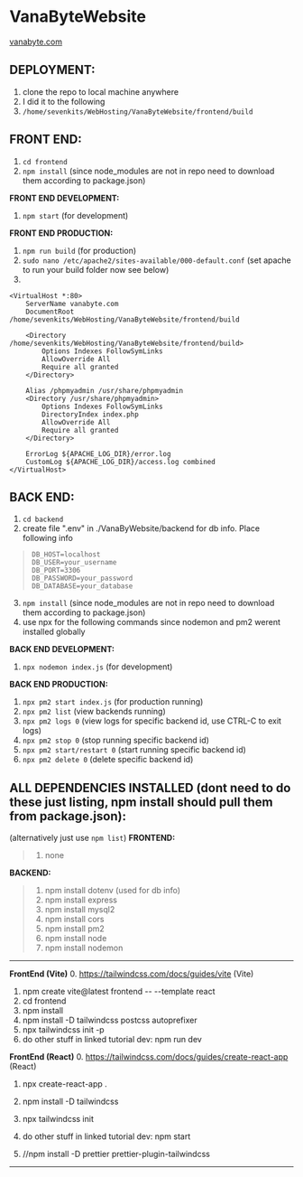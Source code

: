 # VanaByteWebsite
[vanabyte.com](http://vanabyte.com/)

## **DEPLOYMENT:**
 1. clone the repo to local machine anywhere
 2. I did it to the following
 3. `/home/sevenkits/WebHosting/VanaByteWebsite/frontend/build`

## **FRONT END:**
1. `cd frontend`
2. `npm install` (since node_modules are not in repo need to download them according to package.json)

**FRONT END DEVELOPMENT:**
 1. `npm start` (for development)

**FRONT END PRODUCTION:**
 1. `npm run build` (for production)
 2. `sudo nano /etc/apache2/sites-available/000-default.conf` (set apache to run your build folder now see below)
6. 

    <VirtualHost *:80>
        ServerName vanabyte.com
        DocumentRoot /home/sevenkits/WebHosting/VanaByteWebsite/frontend/build
    
        <Directory /home/sevenkits/WebHosting/VanaByteWebsite/frontend/build>
            Options Indexes FollowSymLinks
            AllowOverride All
            Require all granted
        </Directory>
    
        Alias /phpmyadmin /usr/share/phpmyadmin
        <Directory /usr/share/phpmyadmin>
            Options Indexes FollowSymLinks
            DirectoryIndex index.php
            AllowOverride All
            Require all granted
        </Directory>
    
        ErrorLog ${APACHE_LOG_DIR}/error.log
        CustomLog ${APACHE_LOG_DIR}/access.log combined
    </VirtualHost>

## **BACK END:**
1. `cd backend`
2. create file ".env" in ./VanaByWebsite/backend for db info. Place following info
>     DB_HOST=localhost
>     DB_USER=your_username
>     DB_PORT=3306
>     DB_PASSWORD=your_password
>     DB_DATABASE=your_database
3. `npm install` (since node_modules are not in repo need to download them according to package.json)
4. use npx for the following commands since nodemon and pm2 werent installed globally

**BACK END DEVELOPMENT:** 
1. `npx nodemon index.js` (for development)

**BACK END PRODUCTION:** 
1. `npx pm2 start index.js` (for production running)
2. `npx pm2 list` (view backends running)
3. `npx pm2 logs 0` (view logs for specific backend id, use CTRL-C to exit logs)
4. `npx pm2 stop 0` (stop running specific backend id)
5. `npx pm2 start/restart 0` (start running specific backend id)
6. `npx pm2 delete 0` (delete specific backend id)

## **ALL DEPENDENCIES INSTALLED (dont need to do these just listing, npm install should pull them from package.json):**
(alternatively just use `npm list`)
**FRONTEND:**
> 1. none

**BACKEND:**
> 1. npm install dotenv (used for db info)
> 2. npm install express
> 3. npm install mysql2
> 4. npm install cors
> 5. npm install pm2
> 6. npm install node
> 6. npm install nodemon

----------------------------------------------------------------------------------------
**FrontEnd (Vite)**
0. https://tailwindcss.com/docs/guides/vite (Vite)
1. npm create vite@latest frontend -- --template react
2. cd frontend
3. npm install
4. npm install -D tailwindcss postcss autoprefixer
5. npx tailwindcss init -p
6. do other stuff in linked tutorial
dev: npm run dev

**FrontEnd (React)**
0. https://tailwindcss.com/docs/guides/create-react-app (React)
1. npx create-react-app .
2. npm install -D tailwindcss
3. npx tailwindcss init
6. do other stuff in linked tutorial
dev: npm start

7. //npm install -D prettier prettier-plugin-tailwindcss
----------------------------------------------------------------------------------------
